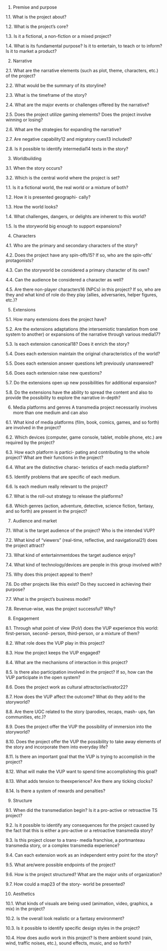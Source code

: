 
1.	Premise and purpose

1.1.	What is the project about?

1.2.	What is the project’s core?

1.3.	Is it a fictional, a non-fiction or a mixed project?

1.4.	What is its fundamental purpose? Is it to entertain, to teach or to inform? Is it to market a product?

2.	Narrative

2.1.	What are the narrative elements (such as plot, theme, characters, etc.) of the project?

2.2.	What would be the summary of its storyline?

2.3.	What is the timeframe of the story?

2.4.	What are the major events or challenges offered by the narrative?

2.5.	Does the project utilize gaming elements? Does the project involve winning or losing?

2.6.	What are the strategies for expanding the narrative?

2.7.	Are negative capability12 and migratory cues13 included?

2.8.	Is it possible to identify intermedial14 texts in the story?

3.	Worldbuilding

3.1.	When the story occurs?

3.2.	Which is the central world where
the project is set?

1.1.	Is it a fictional world, the real world or a mixture of both?

1.2.	How it is presented geographi- cally?

1.3.	How the world looks?

1.4.	What challenges, dangers, or delights are inherent to this world?

1.5.	Is the storyworld big enough to support expansions?

4.	Characters

4.1.	Who are the primary and secondary characters of the story?

4.2.	Does the project have any spin-offs15? If so, who are the spin-offs’ protagonists?

4.3.	Can the storyworld be considered a primary character of its own?

4.4.	Can the audience be considered a character as well?

4.5.	Are there non-player characters16 (NPCs) in this project? If so, who are they and what kind of role do they play (allies, adversaries, helper figures, etc.)?

5.	Extensions

5.1.	How many extensions does the project have?

5.2.	Are the extensions adaptations (the intersemiotic translation from one system to another) or expansions of the narrative through various media17?

5.3.	Is each extension canonical18? Does it enrich the story?

5.4.	Does each extension maintain the original characteristics of the world?

5.5.	Does each extension answer questions left previously unanswered?

5.6.	Does each extension raise new questions?

5.7.	Do the extensions open up new possibilities for additional expansion?

5.8.	Do the extensions have the ability to spread the content
and also to provide the possibility to explore the narrative in-depth?

6.	Media platforms and genres
A transmedia project necessarily involves more than one medium and can also

6.1.	What kind of media platforms (film, book, comics, games, and so forth) are involved in the project?

6.2.	Which devices (computer, game console, tablet, mobile phone, etc.) are required by the project?

6.3.	How each platform is partici- pating and contributing to the whole project? What are their functions in the project?

6.4.	What are the distinctive charac- teristics of each media platform?

6.5.	Identify problems that are specific of each medium.

6.6.	Is each medium really relevant to the project?

6.7.	What is the roll-out strategy to release the platforms?

6.8.	Which genres (action, adventure, detective, science fiction, fantasy, and so forth) are present in the project?


7.	Audience and market

7.1.	What is the target audience of the project? Who is the intended VUP?

7.2.	What kind of “viewers” (real-time, reflective, and navigational21) does the project attract?

7.3.	What kind of entertainmentdoes the target audience enjoy?

7.4.	What kind of technology/devices are people in this group involved with?

7.5.	Why does this project appeal to them?

7.6.	Do other projects like this exist? Do they succeed in achieving their purpose?

7.7.	What is the project’s business model?

7.8.	Revenue-wise, was the project successful? Why?

8.	Engagement

8.1.	Through what point of view (PoV) does the VUP experience this world: first-person, second- person, third-person, or a mixture of them?

8.2.	What role does the VUP play in this project?

8.3.	How the project keeps the VUP engaged?

8.4.	What are the mechanisms of interaction in this project?

8.5.	Is there also participation involved in the project? If so, how can the VUP participate in the open system?

8.6.	Does the project work as cultural attractor/activator22?

8.7.	How does the VUP affect the outcome? What do they add to the storyworld?

8.8.	Are there UGC related to the story (parodies, recaps, mash- ups, fan communities, etc.)?

8.9.	Does the project offer the VUP the possibility of immersion into the storyworld?

8.10.	Does the project offer the VUP the possibility to take away elements of the story and incorporate them into everyday life?

8.11.	Is there an important goal that the VUP is trying to accomplish in the project?

8.12.	What will make the VUP want to spend time accomplishing this goal?

8.13.	What adds tension to theexperience? Are there any ticking clocks?

8.14.	Is there a system of rewards and penalties?

9.	Structure

9.1.	When did the transmediation begin? Is it a pro-active or retroactive TS project?

9.2.	Is it possible to identify any consequences for the project caused by the fact that this is either a pro-active or a retroactive transmedia story?

9.3.	Is this project closer to a trans- media franchise, a portmanteau transmedia story, or a complex transmedia experience?

9.4.	Can each extension work as an independent entry point for the story?

9.5.	What are/were possible endpoints of the project?

9.6.	How is the project structured? What are the major units of organization?

9.7.	How could a map23 of the story- world be presented?

10.	Aesthetics

10.1.	What kinds of visuals are being used (animation, video, graphics, a mix) in the project?

10.2.	Is the overall look realistic or a fantasy environment?

10.3.	Is it possible to identify specific design styles in the project?

10.4.	How does audio work in this project? Is there ambient sound (rain, wind, traffic noises, etc.), sound effects, music, and so forth?
